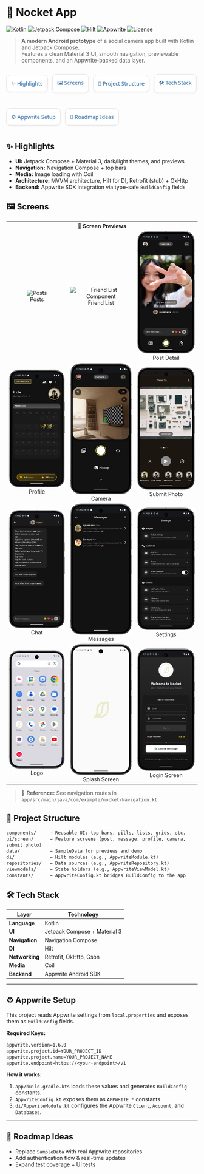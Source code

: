 # 📸 Nocket App

[![Kotlin](https://img.shields.io/badge/Kotlin-2.0.21-blue?logo=kotlin)](https://kotlinlang.org/)
[![Jetpack Compose](https://img.shields.io/badge/Jetpack%20Compose-Material%203-4285F4?logo=jetpackcompose)](https://developer.android.com/jetpack/compose)
[![Hilt](https://img.shields.io/badge/Hilt-DI-FF6F00?logo=dagger)](https://dagger.dev/hilt/)
[![Appwrite](https://img.shields.io/badge/Appwrite-Cloud-F02E65?logo=appwrite)](https://appwrite.io/)
[![License](https://img.shields.io/badge/License-MIT-green)](LICENSE)

> **A modern Android prototype** of a social camera app built with Kotlin and Jetpack Compose.  
> Features a clean Material 3 UI, smooth navigation, previewable components, and an Appwrite-backed
> data layer.

<div style="
    display: flex;
    align-items: center;
    flex-wrap: wrap;
    gap: 12px;
    font-family: 'Segoe UI', Roboto, sans-serif;
">

<a href="#-highlights" style="
flex: 1 1 calc(50% - 12px);
background: #ffffff;
border: 1px solid #e0e0e0;
border-radius: 10px;
padding: 12px;
text-decoration: none;
color: #2b6cb0;
box-shadow: 0 2px 5px rgba(0,0,0,0.05);
transition: all 0.2s ease;
display: flex;
align-items: center;
font-weight: 500;
" onmouseover="this.style.background='#f7fafc'" onmouseout="this.style.background='#ffffff'">
✨ Highlights
</a>

<a href="#-screens" style="
flex: 1 1 calc(50% - 12px);
background: #ffffff;
border: 1px solid #e0e0e0;
border-radius: 10px;
padding: 12px;
text-decoration: none;
color: #2b6cb0;
box-shadow: 0 2px 5px rgba(0,0,0,0.05);
transition: all 0.2s ease;
display: flex;
align-items: center;
font-weight: 500;
" onmouseover="this.style.background='#f7fafc'" onmouseout="this.style.background='#ffffff'">
🖼 Screens
</a>

<a href="#-project-structure" style="
flex: 1 1 calc(50% - 12px);
background: #ffffff;
border: 1px solid #e0e0e0;
border-radius: 10px;
padding: 12px;
text-decoration: none;
color: #2b6cb0;
box-shadow: 0 2px 5px rgba(0,0,0,0.05);
transition: all 0.2s ease;
display: flex;
align-items: center;
font-weight: 500;
" onmouseover="this.style.background='#f7fafc'" onmouseout="this.style.background='#ffffff'">
📂 Project Structure
</a>

<a href="#-tech-stack" style="
flex: 1 1 calc(50% - 12px);
background: #ffffff;
border: 1px solid #e0e0e0;
border-radius: 10px;
padding: 12px;
text-decoration: none;
color: #2b6cb0;
box-shadow: 0 2px 5px rgba(0,0,0,0.05);
transition: all 0.2s ease;
display: flex;
align-items: center;
font-weight: 500;
" onmouseover="this.style.background='#f7fafc'" onmouseout="this.style.background='#ffffff'">
🛠 Tech Stack
</a>

<a href="#-appwrite-setup" style="
flex: 1 1 calc(50% - 12px);
background: #ffffff;
border: 1px solid #e0e0e0;
border-radius: 10px;
padding: 12px;
text-decoration: none;
color: #2b6cb0;
box-shadow: 0 2px 5px rgba(0,0,0,0.05);
transition: all 0.2s ease;
display: flex;
align-items: center;
font-weight: 500;
" onmouseover="this.style.background='#f7fafc'" onmouseout="this.style.background='#ffffff'">
⚙ Appwrite Setup
</a>

<a href="#-roadmap-ideas" style="
flex: 1 1 calc(50% - 12px);
background: #ffffff;
border: 1px solid #e0e0e0;
border-radius: 10px;
padding: 12px;
text-decoration: none;
color: #2b6cb0;
box-shadow: 0 2px 5px rgba(0,0,0,0.05);
transition: all 0.2s ease;
display: flex;
align-items: center;
font-weight: 500;
" onmouseover="this.style.background='#f7fafc'" onmouseout="this.style.background='#ffffff'">
🚀 Roadmap Ideas
</a>

</div>

## ✨ Highlights

- **UI:** Jetpack Compose + Material 3, dark/light themes, and previews
- **Navigation:** Navigation Compose + top bars
- **Media:** Image loading with Coil
- **Architecture:** MVVM architecture, Hilt for DI, Retrofit (stub) + OkHttp
- **Backend:** Appwrite SDK integration via type-safe `BuildConfig` fields

## 🖼 Screens

<div align="center">
  <table>
    <tr><th colspan="3">📱 Screen Previews</th></tr>
    <tr>
      <td align="center"><img src="Sources/assets/post_screen.png" alt="Posts" width="240"/><br/>Posts</td>
      <td align="center"><img src="Sources/assets/post_screen_list_friend_component.png" alt="Friend List Component" width="240"/><br/>Friend List</td>
      <td align="center"><img src="Sources/assets/post_detail_screen.png" alt="Post Detail" width="240"/><br/>Post Detail</td>
    </tr>
    <tr>
      <td align="center"><img src="Sources/assets/my_profile_screen.png" alt="Profile" width="240"/><br/>Profile</td>
      <td align="center"><img src="Sources/assets/take_photo_screen.png" alt="Camera" width="240"/><br/>Camera</td>
      <td align="center"><img src="Sources/assets/submit_photo_screen.png" alt="Submit Photo" width="240"/><br/>Submit Photo</td>
    </tr>
    <tr>
      <td align="center"><img src="Sources/assets/one_to_one_message_screen.png" alt="Post Detail" width="240"/><br/>Chat</td>
      <td align="center"><img src="Sources/assets/messages_screen.png" alt="Messages" width="240"/><br/>Messages</td>
      <td align="center"><img src="Sources/assets/settings_screen.png" alt="Settings" width="240"/><br/>Settings</td>
    </tr>

<tr>
      <td align="center"><img src="Sources/assets/logo.png" alt="Logo" width="240"/><br/>Logo</td>
      <td align="center"><img src="Sources/assets/splash_screen.png" alt="Splash Screen" width="240"/><br/>Splash Screen</td>
      <td align="center"><img src="Sources/assets/login_screen.png" alt="Splash Screen" width="240"/><br/>Login Screen</td>
</tr>
  </table>
</div>

> 📌 **Reference:** See navigation routes in  
> `app/src/main/java/com/example/nocket/Navigation.kt`

## 📂 Project Structure

```
components/     → Reusable UI: top bars, pills, lists, grids, etc.
ui/screen/      → Feature screens (post, message, profile, camera, submit photo)
data/           → SampleData for previews and demo
di/             → Hilt modules (e.g., AppwriteModule.kt)
repositories/   → Data sources (e.g., AppwriteRepository.kt)
viewmodels/     → State holders (e.g., AppwriteViewModel.kt)
constants/      → AppwriteConfig.kt bridges BuildConfig to the app
```

## 🛠 Tech Stack

| Layer          | Technology                   |
| -------------- | ---------------------------- |
| **Language**   | Kotlin                       |
| **UI**         | Jetpack Compose + Material 3 |
| **Navigation** | Navigation Compose           |
| **DI**         | Hilt                         |
| **Networking** | Retrofit, OkHttp, Gson       |
| **Media**      | Coil                         |
| **Backend**    | Appwrite Android SDK         |

---

## ⚙ Appwrite Setup

This project reads Appwrite settings from `local.properties` and exposes them as `BuildConfig`
fields.

**Required Keys:**

```properties
appwrite.version=1.6.0
appwrite.project.id=YOUR_PROJECT_ID
appwrite.project.name=YOUR_PROJECT_NAME
appwrite.endpoint=https://<your-endpoint>/v1
```

**How it works:**

1. `app/build.gradle.kts` loads these values and generates `BuildConfig` constants.
2. `AppwriteConfig.kt` exposes them as `APPWRITE_*` constants.
3. `di/AppwriteModule.kt` configures the Appwrite `Client`, `Account`, and `Databases`.

---

## 🚀 Roadmap Ideas

- Replace `SampleData` with real Appwrite repositories
- Add authentication flow & real-time updates
- Expand test coverage + UI tests

